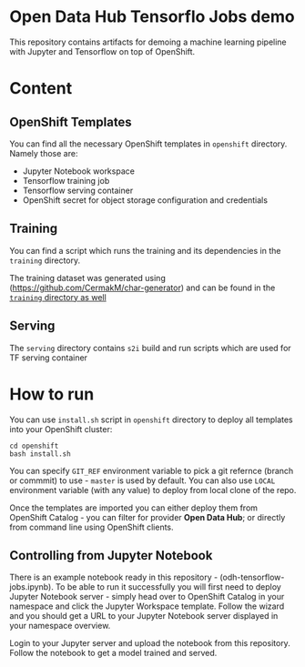 # Open Data Hub Tensorflo Jobs demo

This repository contains artifacts for demoing a machine learning pipeline with Jupyter and Tensorflow on top of OpenShift.

# Content

## OpenShift Templates

You can find all the necessary OpenShift templates in `openshift` directory. Namely those are:

* Jupyter Notebook workspace
* Tensorflow training job
* Tensorflow serving container
* OpenShift secret for object storage configuration and credentials

## Training

You can find a script which runs the training and its dependencies in the `training` directory.

The training dataset was generated using (https://github.com/CermakM/char-generator) and can be found in the [`training` directory as well](training/num-dataset.tar.xz)

## Serving

The `serving` directory contains `s2i` build and run scripts which are used for TF serving container

# How to run

You can use `install.sh` script in `openshift` directory to deploy all templates into your OpenShift cluster:

```
cd openshift
bash install.sh
```

You can specify `GIT_REF` environment variable to pick a git refernce (branch or commmit) to use - `master` is used by default. You can also use `LOCAL` environment variable (with any value) to deploy from local clone of the repo.

Once the templates are imported you can either deploy them from OpenShift Catalog - you can filter for provider **Open Data Hub**; or directly from command line using OpenShift clients.

## Controlling from Jupyter Notebook

There is an example notebook ready in this repository - (odh-tensorflow-jobs.ipynb). To be able to run it successfully you will first need to deploy Jupyter Notebook server - simply head over to OpenShift Catalog in your namespace and click the Jupyter Workspace template. Follow the wizard and you should get a URL to your Jupyter Notebook server displayed in your namespace overview.

Login to your Jupyter server and upload the notebook from this repository. Follow the notebook to get a model trained and served.   